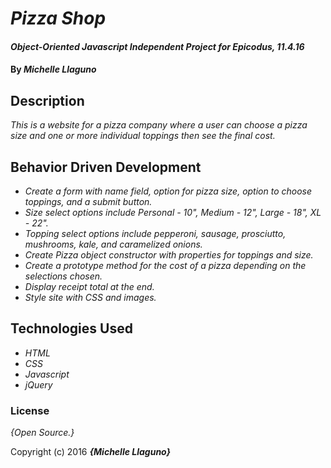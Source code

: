 # _Pizza Shop_

#### _Object-Oriented Javascript Independent Project for Epicodus, 11.4.16_

#### By _**Michelle Llaguno**_

## Description

_This is a website for a pizza company where a user can choose a pizza size and one or more individual toppings then see the final cost._

## Behavior Driven Development

* _Create a form with name field, option for pizza size, option to choose toppings, and a submit button._
* _Size select options include Personal - 10", Medium - 12", Large - 18", XL - 22"._
* _Topping select options include pepperoni, sausage, prosciutto, mushrooms, kale, and caramelized onions._
* _Create Pizza object constructor with properties for toppings and size._
* _Create a prototype method for the cost of a pizza depending on the selections chosen._
* _Display receipt total at the end._
* _Style site with CSS and images._

## Technologies Used

* _HTML_
* _CSS_
* _Javascript_
* _jQuery_

### License

*{Open Source.}*

Copyright (c) 2016 **_{Michelle Llaguno}_**
